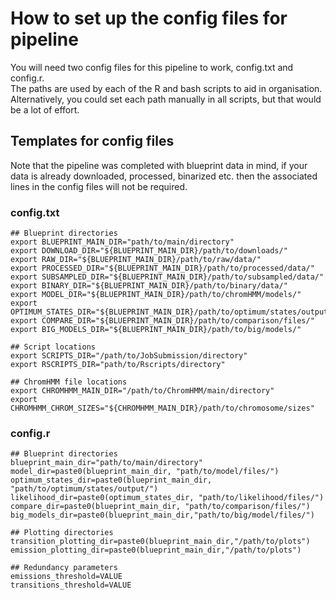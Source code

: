 # How to set up the config files for pipeline
You will need two config files for this pipeline to work, config.txt and config.r.
\
The paths are used by each of the R and bash scripts to aid in organisation.
\
Alternatively, you could set each path manually in all scripts, but that would be a lot of effort.
## Templates for config files
Note that the pipeline was completed with blueprint data in mind, if your data is already downloaded, processed, binarized etc. then the associated lines in the config files will not be required.
### config.txt
```
## Blueprint directories
export BLUEPRINT_MAIN_DIR="path/to/main/directory"
export DOWNLOAD_DIR="${BLUEPRINT_MAIN_DIR}/path/to/downloads/"
export RAW_DIR="${BLUEPRINT_MAIN_DIR}/path/to/raw/data/"
export PROCESSED_DIR="${BLUEPRINT_MAIN_DIR}/path/to/processed/data/"
export SUBSAMPLED_DIR="${BLUEPRINT_MAIN_DIR}/path/to/subsampled/data/"
export BINARY_DIR="${BLUEPRINT_MAIN_DIR}/path/to/binary/data/"
export MODEL_DIR="${BLUEPRINT_MAIN_DIR}/path/to/chromHMM/models/"
export OPTIMUM_STATES_DIR="${BLUEPRINT_MAIN_DIR}/path/to/optimum/states/output/"
export COMPARE_DIR="${BLUEPRINT_MAIN_DIR}/path/to/comparison/files/"
export BIG_MODELS_DIR="${BLUEPRINT_MAIN_DIR}/path/to/big/models/"

## Script locations
export SCRIPTS_DIR="/path/to/JobSubmission/directory"
export RSCRIPTS_DIR="path/to/Rscripts/directory"

## ChromHMM file locations
export CHROMHMM_MAIN_DIR="/path/to/ChromHMM/main/directory"
export CHROMHMM_CHROM_SIZES="${CHROMHMM_MAIN_DIR}/path/to/chromosome/sizes"
```
### config.r
```
## Blueprint directories
blueprint_main_dir="path/to/main/directory"
model_dir=paste0(blueprint_main_dir, "path/to/model/files/")
optimum_states_dir=paste0(blueprint_main_dir, "path/to/optimum/states/output/")
likelihood_dir=paste0(optimum_states_dir, "path/to/likelihood/files/")
compare_dir=paste0(blueprint_main_dir, "path/to/comparison/files/")
big_models_dir=paste0(blueprint_main_dir,"path/to/big/model/files/")

## Plotting directories
transition_plotting_dir=paste0(blueprint_main_dir,"/path/to/plots")
emission_plotting_dir=paste0(blueprint_main_dir,"/path/to/plots")

## Redundancy parameters
emissions_threshold=VALUE
transitions_threshold=VALUE
```
